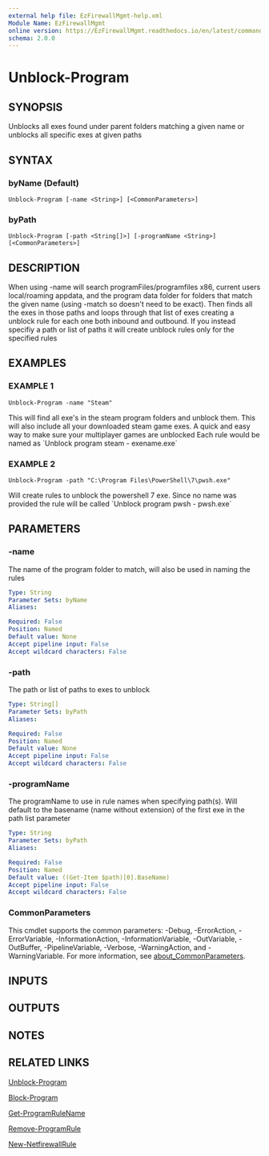 ```yaml
---
external help file: EzFirewallMgmt-help.xml
Module Name: EzFirewallMgmt
online version: https://EzFirewallMgmt.readthedocs.io/en/latest/commands/Unblock-Program
schema: 2.0.0
---
```


# Unblock-Program

## SYNOPSIS
Unblocks all exes found under parent folders matching a given name
or unblocks all specific exes at given paths

## SYNTAX

### byName (Default)
```
Unblock-Program [-name <String>] [<CommonParameters>]
```

### byPath
```
Unblock-Program [-path <String[]>] [-programName <String>] [<CommonParameters>]
```

## DESCRIPTION
When using -name will search programFiles/programfiles x86, current users local/roaming appdata, and the program data folder for
folders that match the given name (using -match so doesn't need to be exact).
Then finds all the exes in those paths
and loops through that list of exes creating a unblock rule for each one both inbound and outbound.
If you instead specifiy a path or list of paths it will create unblock rules only for the specified rules

## EXAMPLES

### EXAMPLE 1
```
Unblock-Program -name "Steam"
```

This will find all exe's in the steam program folders and unblock them.
This will also include all your downloaded steam
game exes.
A quick and easy way to make sure your multiplayer games are unblocked
Each rule would be named as \`Unblock program steam - exename.exe\`

### EXAMPLE 2
```
Unblock-Program -path "C:\Program Files\PowerShell\7\pwsh.exe"
```

Will create rules to unblock the powershell 7 exe.
Since no name was provided the rule will be called
\`Unblock program pwsh - pwsh.exe\`

## PARAMETERS

### -name
The name of the program folder to match, will also be used in naming the rules

```yaml
Type: String
Parameter Sets: byName
Aliases:

Required: False
Position: Named
Default value: None
Accept pipeline input: False
Accept wildcard characters: False
```

### -path
The path or list of paths to exes to unblock

```yaml
Type: String[]
Parameter Sets: byPath
Aliases:

Required: False
Position: Named
Default value: None
Accept pipeline input: False
Accept wildcard characters: False
```

### -programName
The programName to use in rule names when specifying path(s).
Will default to the basename (name without extension) of the first exe in the path list parameter

```yaml
Type: String
Parameter Sets: byPath
Aliases:

Required: False
Position: Named
Default value: ((Get-Item $path)[0].BaseName)
Accept pipeline input: False
Accept wildcard characters: False
```

### CommonParameters
This cmdlet supports the common parameters: -Debug, -ErrorAction, -ErrorVariable, -InformationAction, -InformationVariable, -OutVariable, -OutBuffer, -PipelineVariable, -Verbose, -WarningAction, and -WarningVariable. For more information, see [about_CommonParameters](http://go.microsoft.com/fwlink/?LinkID=113216).

## INPUTS

## OUTPUTS

## NOTES

## RELATED LINKS

[Unblock-Program](https://EzFirewallMgmt.readthedocs.io/en/latest/commands/Unblock-Program)

[Block-Program](https://EzFirewallMgmt.readthedocs.io/en/latest/commands/Block-Program)

[Get-ProgramRuleName](https://EzFirewallMgmt.readthedocs.io/en/latest/commands/Get-ProgramRuleName)

[Remove-ProgramRule](https://EzFirewallMgmt.readthedocs.io/en/latest/commands/Remove-ProgramRule)

[New-NetfirewallRule](https://docs.microsoft.com/en-us/powershell/module/netsecurity/New-NetfirewallRule)

